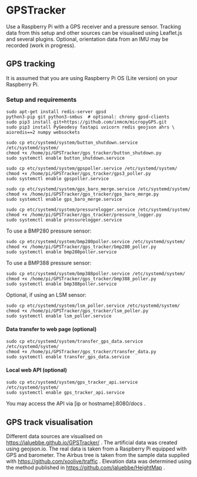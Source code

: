 # GPSTracker
Use a Raspberry Pi with a GPS receiver and a pressure sensor. 
Tracking data from this setup and other sources can be visualised using 
Leaflet.js and several plugins. 
Optional, orientation data from an IMU may be recorded (work in progress).

## GPS tracking
It is assumed that you are using Raspberry Pi OS (Lite version) on your 
Raspberry Pi.
### Setup and requirements
```
sudo apt-get install redis-server gpsd
python3-pip git python3-smbus  # optional: chrony gpsd-clients
sudo pip3 install git+https://github.com/inmcm/micropyGPS.git
sudo pip3 install PyGeodesy fastapi uvicorn redis geojson ahrs \
aioredis==2 numpy websockets
```

```
sudo cp etc/systemd/system/button_shutdown.service /etc/systemd/system/
chmod +x /home/pi/GPSTracker/gps_tracker/button_shutdown.py
sudo systemctl enable button_shutdown.service
```

```
sudo cp etc/systemd/system/gpspoller.service /etc/systemd/system/
chmod +x /home/pi/GPSTracker/gps_tracker/gps3_poller.py
sudo systemctl enable gpspoller.service
```

```
sudo cp etc/systemd/system/gps_baro_merge.service /etc/systemd/system/
chmod +x /home/pi/GPSTracker/gps_tracker/gps_baro_merge.py
sudo systemctl enable gps_baro_merge.service
```

```
sudo cp etc/systemd/system/pressurelogger.service /etc/systemd/system/
chmod +x /home/pi/GPSTracker/gps_tracker/pressure_logger.py
sudo systemctl enable pressurelogger.service
```

To use a BMP280 pressure sensor:
```
sudo cp etc/systemd/system/bmp280poller.service /etc/systemd/system/
chmod +x /home/pi/GPSTracker/gps_tracker/bmp280_poller.py
sudo systemctl enable bmp280poller.service
```

To use a BMP388 pressure sensor:
```
sudo cp etc/systemd/system/bmp388poller.service /etc/systemd/system/
chmod +x /home/pi/GPSTracker/gps_tracker/bmp388_poller.py
sudo systemctl enable bmp388poller.service
```

Optional, if using an LSM sensor:
```
sudo cp etc/systemd/system/lsm_poller.service /etc/systemd/system/
chmod +x /home/pi/GPSTracker/gps_tracker/lsm_poller.py
sudo systemctl enable lsm_poller.service
```

#### Data transfer to web page (optional)
```
sudo cp etc/systemd/system/transfer_gps_data.service /etc/systemd/system/
chmod +x /home/pi/GPSTracker/gps_tracker/transfer_data.py
sudo systemctl enable transfer_gps_data.service
```

#### Local web API (optional)
```
sudo cp etc/systemd/system/gps_tracker_api.service /etc/systemd/system/
sudo systemctl enable gps_tracker_api.service
```
You may access the API via [ip or hostname]:8080/docs .

## GPS track visualisation
Different data sources are visualised on 
https://jaluebbe.github.io/GPSTracker/ .
The artificial data was created using geojson.io. 
The real data is taken from a Raspberry Pi equipped with GPS and barometer. 
The Airbus tree is taken from the sample data supplied with 
https://github.com/xoolive/traffic .
Elevation data was determined using the method published in 
https://github.com/jaluebbe/HeightMap .
